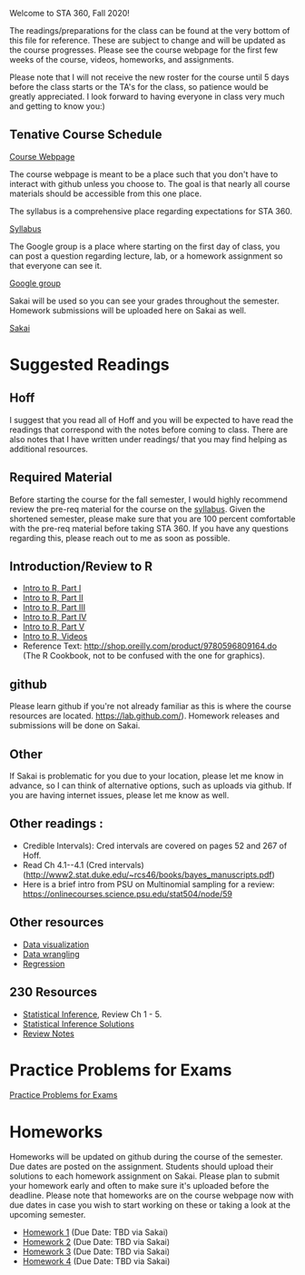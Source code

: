 Welcome to STA 360, Fall 2020! 

The readings/preparations for the class can be found at the very bottom of this file for reference. These are subject to change and will be updated as the course progresses. Please see the course webpage for the first few weeks of the course, videos, homeworks, and assignments. 

Please note that I will not receive the new roster for the course until 5 days before the class starts or the TA's for the class, so patience would be greatly appreciated. I look forward to having everyone in class very much and getting to know you:) 

## Tenative Course Schedule 

[Course Webpage](https://resteorts.github.io/teach/bayes20.html)

The course webpage is meant to be a place such that you don't have to interact with github unless you choose to. The goal is that nearly all course materials should be accessible from this one place. 

The syllabus is a comprehensive place regarding expectations for STA 360. 

[Syllabus](https://github.com/resteorts/modern-bayes/blob/master/syllabus/syllabus-sta360-fall20.pdf)

The Google group is a place where starting on the first day of class, you can post a question regarding lecture, lab, or a homework assignment so that everyone can see it. 

[Google group](https://groups.google.com/forum/#!forum/bayes20)

Sakai will be used so you can see your grades throughout the semester. Homework submissions will be uploaded here on Sakai as well. 

[Sakai](https://sakai.duke.edu/portal/site/da825873-0b0f-419f-b6e9-ddcc6f0106f0/tool/e52fb460-c770-4f77-9a55-a86822a8e645)

# Suggested Readings

## Hoff

I suggest that you read all of Hoff and you will be expected to have read the readings that correspond with the notes before 
coming to class. There are also notes that I have written under readings/ that you may find helping as additional resources. 

## Required Material

Before starting the course for the fall semester, I would highly recommend review the pre-req material for the course on the [syllabus](https://github.com/resteorts/modern-bayes/blob/master/syllabus/syllabus-sta360-fall20.pdf). Given the shortened semester, please make sure that you are 100 percent comfortable with the pre-req material before taking STA 360. If you have any questions regarding this, please reach out to me as soon as possible. 

## Introduction/Review to R

- [Intro to R, Part I](https://github.com/resteorts/modern-bayes/blob/master/lecturesModernBayes20/background-intro-to-R/introToR-partI.pdf)
- [Intro to R, Part II](https://github.com/resteorts/modern-bayes/blob/master/lecturesModernBayes20/background-intro-to-R/introToR-partII.pdf)
- [Intro to R, Part III](https://github.com/resteorts/modern-bayes/blob/master/lecturesModernBayes20/background-intro-to-R/introToR-partIII.pdf)
- [Intro to R, Part IV](https://github.com/resteorts/modern-bayes/blob/master/lecturesModernBayes20/background-intro-to-R/introToR-partIV.pdf)
- [Intro to R, Part V](https://github.com/resteorts/modern-bayes/blob/master/lecturesModernBayes20/background-intro-to-R/introToR-partV.pdf)
- [Intro to R, Videos](https://github.com/resteorts/modern-bayes/tree/master/lecturesModernBayes20/background-intro-to-R/videos)
- Reference Text: http://shop.oreilly.com/product/9780596809164.do (The R Cookbook, not to be confused with the one for graphics). 

## github

Please learn github if you're not already familiar as this is where the course resources are located. https://lab.github.com/). Homework releases and submissions will be done on Sakai. 


## Other

If Sakai is problematic for you due to your location, please let me know in advance, so I can think of alternative options, such as uploads via github. If you are having internet issues, please let me know as well. 


## Other readings :

- Credible Intervals): Cred intervals are covered on pages 52 and 267 of Hoff. 
- Read Ch 4.1--4.1 (Cred intervals) (http://www2.stat.duke.edu/~rcs46/books/bayes_manuscripts.pdf)
- Here is a brief intro from PSU on Multinomial sampling for a review: 
https://onlinecourses.science.psu.edu/stat504/node/59


## Other resources

- [Data visualization](https://www2.stat.duke.edu/courses/Spring19/sta199.001/slides/lec-slides/02a-data-and-viz.html#1)
- [Data wrangling](https://www2.stat.duke.edu/courses/Spring19/sta199.001/slides/lec-slides/02c-data-wrangle.html#1)
- [Regression](https://www2.stat.duke.edu/courses/Spring19/sta199.001/slides/lec-slides/06b-formalizing-linear-models.html#1)

## 230 Resources 

- [Statistical Inference](https://mybiostats.files.wordpress.com/2015/03/casella-berger.pdf), Review Ch 1 - 5. 
- [Statistical Inference Solutions](http://www.ams.sunysb.edu/~zhu/ams570/Solutions-Casella-Berger.pdf)
- [Review Notes](https://github.com/resteorts/modern-bayes/blob/master/reading/babybayes-master.pdf)

# Practice Problems for Exams 

[Practice Problems for Exams](https://github.com/resteorts/modern-bayes/tree/master/exercises)

# Homeworks

Homeworks will be updated on github during the course of the semester. Due dates are posted on the assignment. Students should upload their solutions to each homework assignment on Sakai. Please plan to submit your homework early and often to make sure it's uploaded before the deadline. Please note that homeworks are on the course webpage now with due dates in case you wish to start working on these or taking a look at the upcoming semester. 

- [Homework 1](https://github.com/resteorts/modern-bayes/blob/master/homeworks/homework-1/hw-01.pdf) (Due Date: TBD via Sakai)
- [Homework 2](https://github.com/resteorts/modern-bayes/blob/master/homeworks/homework-2/hw-02.pdf) (Due Date: TBD via Sakai)
- [Homework 3](https://github.com/resteorts/modern-bayes/blob/master/homeworks/homework-3/hw-03.pdf) (Due Date: TBD via Sakai)
- [Homework 4](https://github.com/resteorts/modern-bayes/blob/master/homeworks/homework-4/hw-04.pdf) (Due Date: TBD via Sakai)
